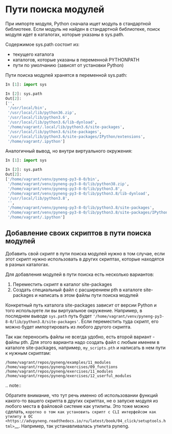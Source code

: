 # Пути поиска модулей

При импорте модуля, Python сначала ищет модуль в стандартной библиотеке. Если
модуль не найден в стандартной библиотеке, поиск модуля идет в каталогах,
которые указаны в sys.path.

Содержимое sys.path состоит из:

* текущего каталога
* каталогов, которые указаны в переменной PYTHONPATH
* пути по умолчанию (зависят от установки Python)

Пути поиска модулей хранятся в переменной sys.path:

```python
In [1]: import sys

In [2]: sys.path
Out[2]:
['',
 '/usr/local/bin',
 '/usr/local/lib/python36.zip',
 '/usr/local/lib/python3.6',
 '/usr/local/lib/python3.6/lib-dynload',
 '/home/vagrant/.local/lib/python3.6/site-packages',
 '/usr/local/lib/python3.6/site-packages',
 '/usr/local/lib/python3.6/site-packages/IPython/extensions',
 '/home/vagrant/.ipython']
```

Аналогичный вывод, но внутри виртуального окружения:

```python
In [1]: import sys

In [2]: sys.path
Out[2]:
['/home/vagrant/venv/pyneng-py3-8-0/bin',
 '/home/vagrant/venv/pyneng-py3-8-0/lib/python38.zip',
 '/home/vagrant/venv/pyneng-py3-8-0/lib/python3.8',
 '/home/vagrant/venv/pyneng-py3-8-0/lib/python3.8/lib-dynload',
 '/usr/local/lib/python3.8',
 '',
 '/home/vagrant/venv/pyneng-py3-8-0/lib/python3.8/site-packages',
 '/home/vagrant/venv/pyneng-py3-8-0/lib/python3.8/site-packages/IPython/extensions',
 '/home/vagrant/.ipython']
```


## Добавление своих скриптов в пути поиска модулей

Добавить свой скрипт в пути поиска модулей нужно в том случае,
если этот скрипт нужно использовать в других скриптах, которые
находятся в разных каталогах.

Для добавления модулей в пути поиска есть несколько вариантов:

1. Переместить скрипт в каталог site-packages
2. Создать специальный файл с расширением pth в каталоге site-packages и написать
в этом файлы пути поиска модулей

Конкретный путь каталога site-packages зависит от версии Python и того используете ли вы
виртуальное окружение.
Например, в последнем выводе ``sys.path`` путь будет ``'/home/vagrant/venv/pyneng-py3-8-0/lib/python3.8/site-packages'``.
Если переместить туда скрипт, его можно будет импортировать из любого другого скрипта.

Так как переносить файлы не всегда удобно, есть второй вариант - файлы pth.
Для этого варианта надо создать файл с любым именем в каталоге site-packages,
например, ``my_scripts.pth`` и написать в нем пути к нужным скриптам:

```
/home/vagrant/repos/pyneng/examples/11_modules
/home/vagrant/repos/pyneng/exercises/09_functions
/home/vagrant/repos/pyneng/exercises/11_modules
/home/vagrant/repos/pyneng/exercises/12_userful_modules
```


.. note::

Обратите внимание, что тут речь именно об использовании функций какого-то
вашего скрипта в других скриптах, не о запуске модуля из любого места в 
файловой системе как утилиты. Это тоже можно сделать, `коротко о том как
установить скрипт с CLI интерфейсом как утилиту в ОС <https://advpyneng.readthedocs.io/ru/latest/book/04_click/setuptools.html>`__.
Например, так устанавливалась утилита pyneng.
